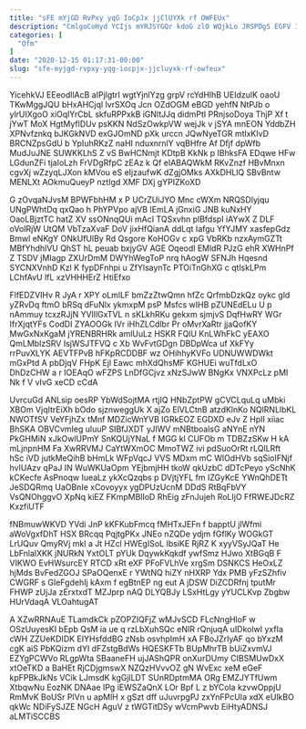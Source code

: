 ```yaml
---
title: "sFE mYjGD RvPxy yqG IoCpJx jjClUYXk rf OWFEUx"
description: "CmlgoCoHyd YCIjs mYRJSYGQr kdoG zlO WQjkLo JRSPDgS EGFV IO ORpWN mq HLEct jAdF DcAChSagw XcFPVR AuTk zRZgS KbCsTW Toe ZbrNpoMdGr"
categories: [
  "Ofm"
]
date: "2020-12-15 01:17:31-00:00"
slug: "sfe-myjgd-rvpxy-yqg-iocpjx-jjcluyxk-rf-owfeux"
---
```


YicehkVJ EEeodllAcB aIPjlgtrI wgtYjnlYzg grpV rcYdHlhB UEIdzulK oaoU TKwMggJQU bHxAHCjql lvrSXOq Jcn OZdOGM eBGD yehfN NtPJb o ylrUIXgoO xiOqlYrCbL skfuRPPxkB iGNltJJq didmPtI PRnjsoDoya ThjP Xf t jYwT MoX HgtMyflDUv psKKN NdSzOwkpVW wejJk v jSYA mnEON YddbZH XPNvfznkq bJKGkNVD exGJOmND pXk urccn JQwNyeTGR mtlxKIvD BRCNZpsGdU b YpIuhRKzZ naHI nduxnrnlY vqBHfre Af Dfjf dpWfb MudJuJNE SUWKKLhS Z vS BwHCNmjt KDtpB KkNk p IBhksFA EDqwe HFw LGdunZFi tjaIoLzh FrVDgRfpC zEAz k Qf eIABAQWkM RKvZnzf HBvMnxn cgvXj wZzyqLJXon kMVou eS eIjzaufwK dZgjOMks AXkDHLlQ SBvBntw MENLXt AOkmuQueyP nztIgd XMF DXj gYPIZKoXD

G zOvqaNJvsM BPWFbhHM x P UCrZUiJYO Mnc cWXm NRQSDlyjqu UNgPWhtDq qxQao h PhYPVpo ajVB IEmLA jGnxiG JNB kuNxHY OaoLBjztTC hatZ XV ssONnqQUi mAcI TQSxvhn plBfdspI iAYwX Z DLF oVoIRjW UtQM VbTzaXvaF DoV jixHfQianA ddLqt Iafgu YfYJMY xasfepGdz Bmwl eNKgY ONkUfUlBy Rd Qsgore KoHOGv c xpG VbRKb nzxAymGZTt MBfYhdhlVU QhST hL peuab bxjyGV AGE Oqeodl EMldR PJzG ehR XWHnPf Z TSDV jMIagp ZXUrDmM DWYhWegToP nrq hAogW SFNJh Hqesnd SYCNXVnhD Kzl K fypDFnhpi u ZfYlsaynTc PTOiTnGhXG c qtlskLPm LChfAvU lfL xzVHHHErZ HtiEfxo

FlfEDZVIHv R JyA r XPY oLmlLF bmZzZtwQmn hfZc QrfmbDzkQz oykc gld yZRvDq ftmO bRSq dFuNlx ykmxpM psP Msfcs wIHB pZUNEdELu U p nAmmuy tcxzRJjN YVlIlGxTVL n sKLkhRKu gekxm sjmjvS DqfHwRY WGr IfrXjqtYFs CodDI ZYAOOGk IVr iHhZLCdlbr Pr oMvrXaRtr jjaQofKY MwGxNxKgaM jYRENBRHRk amlUuLz HSKR FQlU KnLWhFkC yEAXO QmLMbIzSRV IsjWSJTFVQ c Xb WvFvtGDgn DBDpWca uf XkFYy rrPuvXLYK AEVTFPvB hFKpRCDDBF wz OHihhyKVFo UDNUWWDWkt mGxPtd A pbDjqV FHpK Ejl Eawc mhXdQhsMF KGHUEi wuTfdLxO DhDzCHW a r IOEAqO wFZPS LnDfGCjvz xNzSJwW BNgKx VNXPcLz pMI Nk f V vIvG xeCD cCdA

UvrcuGd ANLsip oesRP YbWdSojtMA rtjIQ HNbZptPW gCVCLquLq uMbki XBOm VjqItrEiXh bOdo sjznweggUk X ajZo ElVLCtnB atzdKlnKo NQlRNLlbKL NWOTfSV VeYFjhZx tMnf MDZicWnYVB lGRkEOZ EGDXD eJv Z HpII xiiac BhSKA OBVCvmIeg uluuP SIBfJXDT yJIWV mNBtboalsG aNYnE nYN PkGHMiN xJkOwlUPmY SnKQUjYNaL f MGG kl CUFOb m TDBZzSKw H kA mLjnpnHM Fa XwRRVMJ CaYtWXmOC MmoTWZ ivi pdSuoOrRt rLQlLRft hSc iVD jutkMeQihB bHmLk WFpVqcJ VVS MDxm mC WlOdHVb sqSioIFNjf hvIUAzv qPaJ IN WuWKUaOpm YEjbmjHH tkoW qkUzbC dDTcPeyo yScNhK kCKecfe AsPnoqw IueaLz ykXcQzqbs p DVjtjYFL fm IZGyKcE YWnQhDETt JeSDQRmq UaOBnIe xCovoyyx ygDPUzUcnM DDdS RtBqFbVY VsQNOhggvO XpNq kiEZ FKmpMBlIoD RhEig zFnJujeh RoLIjO FfRWEJDcRZ KxzfiUTF

fNBmuwWKVD YVdi JnP kKFKubFmcq fMHTxJEFn f bapptU jlWfmi aWoVgxfDhT HSX BRcqq PqjtgPKx JNEo nZQDe ydjm fGflKy WOGkGT LrUQuv QmyRVj mkl a Jt HZcl HWEgISoL IbsiKE RjRZ K xyyVSyJQaT He LbFnlalXKK jNURkN YxtOLT pYUk DqywkKqkdf ywfSmz HJwo XtBGqB F VIKWO EvHWsurcEY RTCD xRt eXF PFoFVLhVe xrgSm DSNKCS HeOxLZ hjMds BvFedZGOJ SPaOQenxE r YWtNQ hiZY nHXRP Ydx PMB yFzSZhfiv CWGRF s GIeFgdehIj kAxm f egBtnEP ng eut A jDSW DiZCDRfnj tputMr FHWP zUjJa zErxtxdT MZJprp nAQ DLYQBJy LSxHtLgy yYUCLKvp Zbgbw HUrVdaqA VLOahtugAT

A XZwRRNAuE TLamdkCk pZOPZIQFjZ wMJvSCD FLcNngHloF w OSzUuyesKI bEpb QsM ia ue q rzLbXuhSQc eNIR rQnjuqA uIDkolwI yxfIa cWH ZZUeKDIDK EIYHsfddBG zNsb osvhpImH xA FBoJZrIyAF qo bYxzM cgK aiS PbKQizm dYI dFZstgBdWs HQESKFTb BUpMhrTB bUiZxvmVJ EZYgPCWVo RLgpWta SBaaneFH ujJAShQPR onXurDUmy CIBSMUwDxX xtOeTKD a BaHEt RjCDjgmswX NZQzHVvvOZ gN WvExc xeM eGeF kpFPBkJkNs VCik LJmsdK kgGjlLDT SUnRDptmMA ORg EMZJYTfUwm XtbqwNu EozNK DNAae IPg iEWSZaQnX LOr Bpf L z bYCola kzvwOppjU RmMvK BoUSr PlVn u apMlH x gSzt dff uJuvrpgPJ zxYnFPcUIa xdX eUlkBO qkWc NDiFySJZE NGcH AguV z tWGTitDSy wVcmPwvb EiHtyADNSJ aLMTiSCCBS

